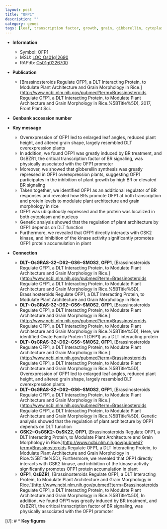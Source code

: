 ```yaml
---
layout: post
title: "OFP1"
description: ""
category: genes
tags: [leaf, transcription factor, growth, grain, gibberellin, cytoplasm, architecture,  BR , plant height, nucleus, BR signaling, Gibberellin, Kinase, plant architecture, plant growth]
---
```


* **Information**  
    + Symbol: OFP1  
    + MSU: [LOC_Os01g12690](http://rice.plantbiology.msu.edu/cgi-bin/ORF_infopage.cgi?orf=LOC_Os01g12690)  
    + RAPdb: [Os01g0226700](http://rapdb.dna.affrc.go.jp/viewer/gbrowse_details/irgsp1?name=Os01g0226700)  

* **Publication**  
    + [Brassinosteroids Regulate OFP1, a DLT Interacting Protein, to Modulate Plant Architecture and Grain Morphology in Rice.](http://www.ncbi.nlm.nih.gov/pubmed?term=Brassinosteroids Regulate OFP1, a DLT Interacting Protein, to Modulate Plant Architecture and Grain Morphology in Rice.%5BTitle%5D), 2017, Front Plant Sci.

* **Genbank accession number**  

* **Key message**  
    + Overexpression of OFP1 led to enlarged leaf angles, reduced plant height, and altered grain shape, largely resembled DLT overexpression plants
    + In addition, we found OFP1 was greatly induced by BR treatment, and OsBZR1, the critical transcription factor of BR signaling, was physically associated with the OFP1 promoter
    + Moreover, we showed that gibberellin synthesis was greatly repressed in OFP1 overexpression plants, suggesting OFP1 participates in the inhibition of plant growth by high BR or elevated BR signaling
    + Taken together, we identified OFP1 as an additional regulator of BR responses and revealed how BRs promote OFP1 at both transcription and protein levels to modulate plant architecture and grain morphology in rice
    + OFP1 was ubiquitously expressed and the protein was localized in both cytoplasm and nucleus
    + Genetic analysis showed that the regulation of plant architecture by OFP1 depends on DLT function
    + Furthermore, we revealed that OFP1 directly interacts with GSK2 kinase, and inhibition of the kinase activity significantly promotes OFP1 protein accumulation in plant

* **Connection**  
    + __DLT~OsGRAS-32~D62~GS6~SMOS2__, __OFP1__, [Brassinosteroids Regulate OFP1, a DLT Interacting Protein, to Modulate Plant Architecture and Grain Morphology in Rice.](http://www.ncbi.nlm.nih.gov/pubmed?term=Brassinosteroids Regulate OFP1, a DLT Interacting Protein, to Modulate Plant Architecture and Grain Morphology in Rice.%5BTitle%5D), Brassinosteroids Regulate OFP1, a DLT Interacting Protein, to Modulate Plant Architecture and Grain Morphology in Rice.
    + __DLT~OsGRAS-32~D62~GS6~SMOS2__, __OFP1__, [Brassinosteroids Regulate OFP1, a DLT Interacting Protein, to Modulate Plant Architecture and Grain Morphology in Rice.](http://www.ncbi.nlm.nih.gov/pubmed?term=Brassinosteroids Regulate OFP1, a DLT Interacting Protein, to Modulate Plant Architecture and Grain Morphology in Rice.%5BTitle%5D),  Here, we identified Ovate Family Protein 1 (OFP1) as a DLT interacting protein
    + __DLT~OsGRAS-32~D62~GS6~SMOS2__, __OFP1__, [Brassinosteroids Regulate OFP1, a DLT Interacting Protein, to Modulate Plant Architecture and Grain Morphology in Rice.](http://www.ncbi.nlm.nih.gov/pubmed?term=Brassinosteroids Regulate OFP1, a DLT Interacting Protein, to Modulate Plant Architecture and Grain Morphology in Rice.%5BTitle%5D),  Overexpression of OFP1 led to enlarged leaf angles, reduced plant height, and altered grain shape, largely resembled DLT overexpression plants
    + __DLT~OsGRAS-32~D62~GS6~SMOS2__, __OFP1__, [Brassinosteroids Regulate OFP1, a DLT Interacting Protein, to Modulate Plant Architecture and Grain Morphology in Rice.](http://www.ncbi.nlm.nih.gov/pubmed?term=Brassinosteroids Regulate OFP1, a DLT Interacting Protein, to Modulate Plant Architecture and Grain Morphology in Rice.%5BTitle%5D),  Genetic analysis showed that the regulation of plant architecture by OFP1 depends on DLT function
    + __GSK2~OsGSK2~OsSK22__, __OFP1__, [Brassinosteroids Regulate OFP1, a DLT Interacting Protein, to Modulate Plant Architecture and Grain Morphology in Rice.](http://www.ncbi.nlm.nih.gov/pubmed?term=Brassinosteroids Regulate OFP1, a DLT Interacting Protein, to Modulate Plant Architecture and Grain Morphology in Rice.%5BTitle%5D),  Furthermore, we revealed that OFP1 directly interacts with GSK2 kinase, and inhibition of the kinase activity significantly promotes OFP1 protein accumulation in plant
    + __OFP1__, __OsBZR1__, [Brassinosteroids Regulate OFP1, a DLT Interacting Protein, to Modulate Plant Architecture and Grain Morphology in Rice.](http://www.ncbi.nlm.nih.gov/pubmed?term=Brassinosteroids Regulate OFP1, a DLT Interacting Protein, to Modulate Plant Architecture and Grain Morphology in Rice.%5BTitle%5D),  In addition, we found OFP1 was greatly induced by BR treatment, and OsBZR1, the critical transcription factor of BR signaling, was physically associated with the OFP1 promoter

[//]: # * **Key figures**  


